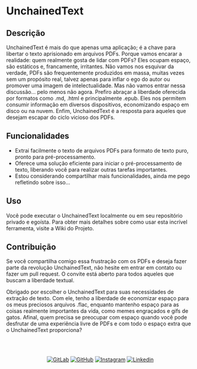 # UnchainedText

## Descrição

UnchainedText é mais do que apenas uma aplicação; é a chave para libertar o texto aprisionado em arquivos PDFs. Porque vamos encarar a realidade: quem realmente gosta de lidar com PDFs? Eles ocupam espaço, são estáticos e, francamente, irritantes. Não vamos nos esquivar da verdade, PDFs são frequentemente produzidos em massa, muitas vezes sem um propósito real, talvez apenas para inflar o ego do autor ou promover uma imagem de intelectualidade. Mas não vamos entrar nessa discussão... pelo menos não agora. Prefiro abraçar a liberdade oferecida por formatos como .md, .html e principalmente .epub. Eles nos permitem consumir informação em diversos dispositivos, economizando espaço em disco ou na nuvem. Enfim, UnchainedText é a resposta para aqueles que desejam escapar do ciclo vicioso dos PDFs.

## Funcionalidades

- Extrai facilmente o texto de arquivos PDFs para formato de texto puro, pronto para pré-processamento.
- Oferece uma solução eficiente para iniciar o pré-processamento de texto, liberando você para realizar outras tarefas importantes.
- Estou considerando compartilhar mais funcionalidades, ainda me pego refletindo sobre isso...

## Uso

Você pode executar o UnchainedText localmente ou em seu repositório privado e egoísta. Para obter mais detalhes sobre como usar esta incrível ferramenta, visite a Wiki do Projeto.

## Contribuição

Se você compartilha comigo essa frustração com os PDFs e deseja fazer parte da revolução UnchainedText, não hesite em entrar em contato ou fazer um pull request. O convite está aberto para todos aqueles que buscam a liberdade textual.

Obrigado por escolher o UnchainedText para suas necessidades de extração de texto. Com ele, tenho a liberdade de economizar espaço para os meus preciosos arquivos .flac, enquanto mantenho espaço para as coisas realmente importantes da vida, como memes engraçados e gifs de gatos. Afinal, quem precisa se preocupar com espaço quando você pode desfrutar de uma experiência livre de PDFs e com todo o espaço extra que o UnchainedText proporciona?

<br />
<br />
<p align="center">
<a href="https://gitlab.com/rmottanet"><img src="https://img.shields.io/badge/Gitlab--_.svg?style=social&logo=gitlab" alt="GitLab"></a>
<a href="https://github.com/rmottanet"><img src="https://img.shields.io/badge/Github--_.svg?style=social&logo=github" alt="GitHub"></a>
<a href="https://instagram.com/rmottanet/"><img src="https://img.shields.io/badge/Instagram--_.svg?style=social&logo=instagram" alt="Instagram"></a>
<a href="https://www.linkedin.com/in/rmottanet/"><img src="https://img.shields.io/badge/Linkedin--_.svg?style=social&logo=linkedin" alt="Linkedin"></a>
</p>
<br />
